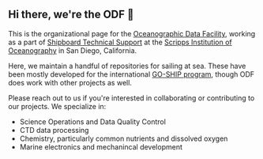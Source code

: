 ## Hi there, we're the ODF 👋

<!--

**Here are some ideas to get you started:**

🙋‍♀️ A short introduction - what is your organization all about?
🌈 Contribution guidelines - how can the community get involved?
👩‍💻 Useful resources - where can the community find your docs? Is there anything else the community should know?
🍿 Fun facts - what does your team eat for breakfast?
🧙 Remember, you can do mighty things with the power of [Markdown](https://docs.github.com/github/writing-on-github/getting-started-with-writing-and-formatting-on-github/basic-writing-and-formatting-syntax)
-->

This is the organizational page for the [Oceanographic Data Facility](https://scripps.ucsd.edu/ships/shipboard-technical-support/odf), working as a part of [Shipboard Technical Support](https://scripps.ucsd.edu/ships/shipboard-technical-support) at the [Scripps Institution of Oceanography](https://scripps.ucsd.edu/) in San Diego, California.

Here, we maintain a handful of repositories for sailing at sea. These have been mostly developed for the international [GO-SHIP program](https://www.go-ship.org/), though ODF does work with other projects as well.

Please reach out to us if you're interested in collaborating or contributing to our projects. We specialize in:
* Science Operations and Data Quality Control
* CTD data processing
* Chemistry, particularly common nutrients and dissolved oxygen
* Marine electronics and mechanincal development
